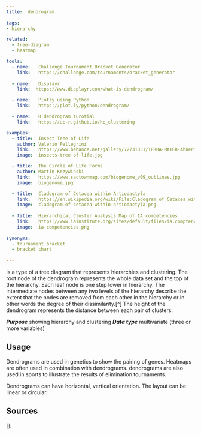 ```yaml
---
title:  dendrogram
  
tags:
- hierarchy

related:
  - tree-diagram
  - heatmap

tools:
  - name:   Challonge Tournament Bracket Generator
    link:   https://challonge.com/tournaments/bracket_generator
 
  - name:   Displayr
    link:  https://www.displayr.com/what-is-dendrogram/

  - name:   Plotly using Python
    link:   https://plot.ly/python/dendrogram/

  - name:   R dendrogram turotial
    link:   https://uc-r.github.io/hc_clustering

examples:
  - title:  Insect Tree of Life
    author: Valerio Pellegrini
    link:   https://www.behance.net/gallery/72731351/TERRA-MATER-Ahnenforschung
    image:  insects-tree-of-life.jpg

  - title:  The Circle of Life Forms
    author: Martin Krzywinski
    link:   https://www.sactownmag.com/biogenome_v09_outlines.jpg
    image:  biogenome.jpg

  - title:  Cladogram of Cetacea within Artiodactyla
    link:   https://en.wikipedia.org/wiki/File:Cladogram_of_Cetacea_within_Artiodactyla.png
    image:  cladogram-of-cetacea-within-artiodactyla.png
    
  - title:  Hierarchical Cluster Analysis Map of IA competencies
    link:   https://www.iainstitute.org/sites/default/files/ia.comptencies.graphs.pdf
    image:  ia-competencies.png
    
synonyms:
  - tournament bracket
  - bracket chart
  
---
```


is a type of a tree diagram that represents hierarchies and clustering. The root node of the dendrogram represents the whole data set and the top of the hierarchy. Each leaf node is one step lower in hierarchy. 
The intermediate nodes between any two levels of the hierarchy describe the extent that the nodes are removed from each other in the hierarchy or in other words the degree of their dissimilarity.[^] The height of the dendrogram represents the distance between each pair of clusters.

<!--more-->

***Purpose*** showing hierarchy and clustering
***Data type*** multivariate (three or more variables)

## Usage
Dendrograms are used in genetics to show the pairing of genes. Heatmaps are often used in combination with dendrograms.
 dendrograms are also used in sports to illustrate the results of elimination tournaments.
 
 Dendrograms can have horizontal, vertical orientation. The layout can be linear or circular.


## Sources

[]:

